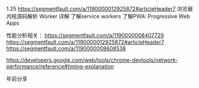 1.25
https://segmentfault.com/a/1190000012925872#articleHeader7
浏览器内核源码解析
Worker 详解
了解service workers
了解PWA: Progressive Web Apps

性能分析相关：
https://segmentfault.com/a/1190000008407729
https://segmentfault.com/a/1190000012925872#articleHeader7
https://segmentfault.com/a/1190000008608538

https://developers.google.com/web/tools/chrome-devtools/network-performance/reference#timing-explanation

年前分享